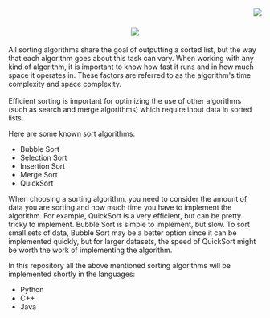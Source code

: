 <img align="right" src="https://visitor-badge.laobi.icu/badge?page_id=Tomin-Joy.Sorting-Algorithms">
<h1 align="center">
  <a >
    <img src="https://readme-typing-svg.herokuapp.com/?lines=Hello+World!+👋;This+repo+contain;most+popular;Sorting+Algorithms&center=true&size=30">
  </a>
</h1>


All sorting algorithms share the goal of outputting a sorted list, but the way that each algorithm
goes about this task can vary. When working with any kind of algorithm, 
it is important to know how fast it runs and in how much space it operates in. 
These factors are referred to as the algorithm's time complexity and space complexity.
<br><br>
Efficient sorting is important for optimizing the use of other algorithms (such as search and merge algorithms) which require input data in sorted lists.

Here are some known sort algorithms:
 - Bubble Sort
 - Selection Sort
 - Insertion Sort
 - Merge Sort
 - QuickSort

When choosing a sorting algorithm, you need to consider the amount of data you are sorting and how much time you have to implement the algorithm. 
For example, QuickSort is a very efficient, but can be pretty tricky to implement. Bubble Sort is simple to implement, but slow. To sort small sets of data, 
Bubble Sort may be a better option since it can be implemented quickly, but for larger datasets, 
the speed of QuickSort might be worth the work of implementing the algorithm.

In this repository all the above mentioned sorting algorithms will be implemented shortly in the languages:
 - Python
 - C++
 - Java
 
